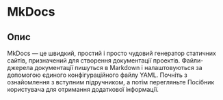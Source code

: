 # MkDocs

## Опис

MkDocs — це швидкий, простий і просто чудовий генератор статичних сайтів, призначений для створення документації проектів. Файли-джерела документації пишуться в Markdown і налаштовуються за допомогою єдиного конфігураційного файлу YAML. Почніть з ознайомлення з вступним підручником, а потім перегляньте Посібник користувача для отримання додаткової інформації.